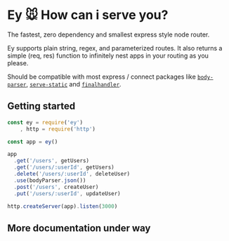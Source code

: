 # Ey 🐭 How can i serve you?

The fastest, zero dependency and smallest express style node router.

Ey supports plain string, regex, and parameterized routes.
It also returns a simple (req, res) function to infinitely nest apps in your routing as you please.

Should be compatible with most express / connect packages like [`body-parser`](https://npmjs.org/packages/body-parser), [`serve-static`](https://npmjs.org/packages/serve-static) and [`finalhandler`](https://npmjs.org/packages/finalhandler).

## Getting started

```js
const ey = require('ey')
    , http = require('http')

const app = ey()

app
  .get('/users', getUsers)
  .get('/users/:userId', getUsers)
  .delete('/users/:userId', deleteUser)
  .use(bodyParser.json())
  .post('/users', createUser)
  .put('/users/:userId', updateUser)

http.createServer(app).listen(3000)
```

## More documentation under way
